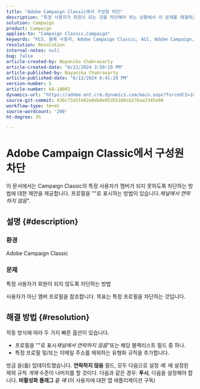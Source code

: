 ```yaml
---
title: "Adobe Campaign Classic에서 구성원 차단"
description: "특정 사용자가 회원이 되는 것을 차단해야 하는 상황에서 이 문제를 해결하는 방법에 대해 알아봅니다."
solution: Campaign
product: Campaign
applies-to: "Campaign Classic,Campaign"
keywords: "KCS, 블록 사용자, Adobe Campaign Classic, ACC, Adobe Campaign, 방법"
resolution: Resolution
internal-notes: null
bug: false
article-created-by: Nayanika Chakravarty
article-created-date: "6/12/2024 3:50:19 PM"
article-published-by: Nayanika Chakravarty
article-published-date: "6/12/2024 6:41:29 PM"
version-number: 5
article-number: KA-18002
dynamics-url: "https://adobe-ent.crm.dynamics.com/main.aspx?forceUCI=1&pagetype=entityrecord&etn=knowledgearticle&id=0a19c172-d328-ef11-840b-0022480a40c2"
source-git-commit: 430c73a5fe02e0db0e05355180cb276aa3345e98
workflow-type: tm+mt
source-wordcount: '200'
ht-degree: 3%

---
```


# Adobe Campaign Classic에서 구성원 차단


이 문서에서는 Campaign Classic의 특정 사용자가 멤버가 되지 못하도록 차단하는 방법에 대한 제안을 제공합니다. 프로필을 &quot;&quot;로 표시하는 방법이 있습니다.*채널에서 연락하지 않음*&quot;.

## 설명 {#description}


### <b>환경</b>

Adobe Campaign Classic

### <b>문제</b>

특정 사용자가 회원이 되지 않도록 차단하는 방법

사용자가 아닌 멤버 프로필을 참조합니다. 목표는 특정 프로필을 차단하는 것입니다.




## 해결 방법 {#resolution}


작동 방식에 따라 두 가지 빠른 옵션이 있습니다.

- 프로필을 &quot;&quot;로 표시&#x200B;*채널에서 연락하지 않음*&quot;또는 해당 블랙리스트 필드 중 하나.
- 특정 프로필 및/또는 이메일 주소를 제외하는 유형화 규칙을 추가합니다.


방금 을(를) 업데이트했습니다. <b>연락하지 않음</b> 필드, 모두 다음으로 설정 *예.* 에 설정된 제외 규칙 *게재* 수준이 나머지를 할 것이다. 다음과 같은 경우: <b>푸시</b>, 다음을 설정해야 합니다. <b>비활성화 플래그</b> 끝 *예* (이 사용자에 대한 앱 애플리케이션 구독)

